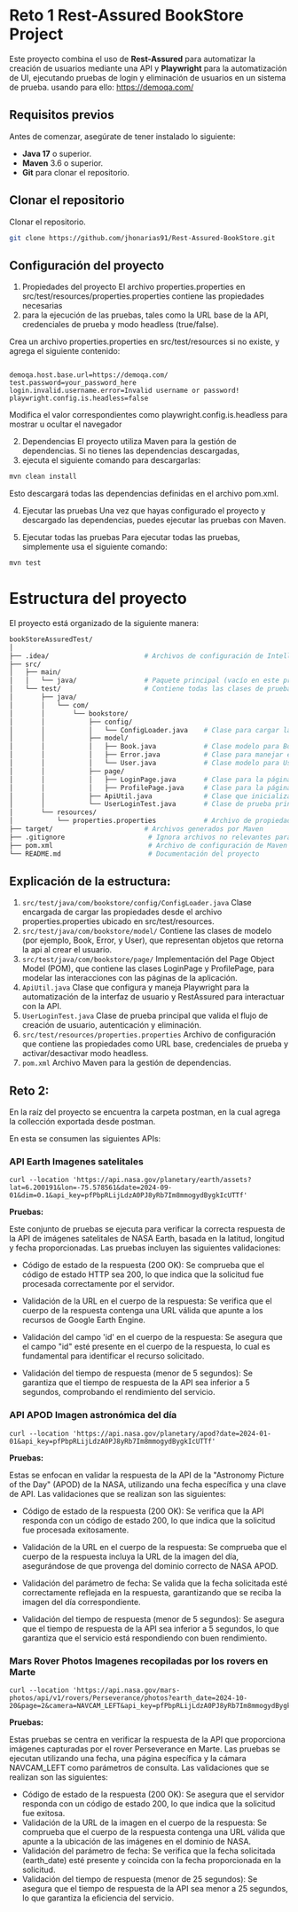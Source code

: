 # Reto 1 Rest-Assured BookStore Project

Este proyecto combina el uso de **Rest-Assured** para automatizar la creación de usuarios mediante una API y **Playwright**
para la automatización de UI, ejecutando pruebas de login y eliminación de usuarios en un sistema de prueba. usando para ello: https://demoqa.com/

## Requisitos previos

Antes de comenzar, asegúrate de tener instalado lo siguiente:

- **Java 17** o superior.
- **Maven** 3.6 o superior.
- **Git** para clonar el repositorio.

## Clonar el repositorio

Clonar el repositorio.

```bash
git clone https://github.com/jhonarias91/Rest-Assured-BookStore.git
```

## Configuración del proyecto

1. Propiedades del proyecto
   El archivo properties.properties en src/test/resources/properties.properties contiene las propiedades necesarias 
2. para la ejecución de las pruebas, tales como la URL base de la API, credenciales de prueba y modo headless (true/false).

Crea un archivo properties.properties en src/test/resources si no existe, y agrega el siguiente contenido:
```properties

demoqa.host.base.url=https://demoqa.com/
test.password=your_password_here
login.invalid.username.error=Invalid username or password!
playwright.config.is.headless=false
```
Modifica el valor correspondientes como playwright.config.is.headless para mostrar u ocultar el navegador

2. Dependencias
   El proyecto utiliza Maven para la gestión de dependencias. Si no tienes las dependencias descargadas, 
3. ejecuta el siguiente comando para descargarlas:

```bash
mvn clean install
```
Esto descargará todas las dependencias definidas en el archivo pom.xml.

4. Ejecutar las pruebas
Una vez que hayas configurado el proyecto y descargado las dependencias, puedes ejecutar las pruebas con Maven.


1. Ejecutar todas las pruebas
   Para ejecutar todas las pruebas, simplemente usa el siguiente comando:

```bash
mvn test
```

# Estructura del proyecto
El proyecto está organizado de la siguiente manera:

```bash
bookStoreAssuredTest/
│
├── .idea/                        # Archivos de configuración de IntelliJ IDEA
├── src/
│   ├── main/
│   │   └── java/                 # Paquete principal (vacío en este proyecto)
│   └── test/                     # Contiene todas las clases de prueba
│       ├── java/
│       │   └── com/
│       │       └── bookstore/
│       │           ├── config/
│       │           │   └── ConfigLoader.java    # Clase para cargar las propiedades del archivo config
│       │           ├── model/
│       │           │   ├── Book.java            # Clase modelo para Book
│       │           │   ├── Error.java           # Clase para manejar errores
│       │           │   └── User.java            # Clase modelo para User
│       │           ├── page/
│       │           │   ├── LoginPage.java       # Clase para la página de login (Page Object Model)
│       │           │   ├── ProfilePage.java     # Clase para la página de perfil
│       │           ├── ApiUtil.java             # Clase que inicializa Playwright y maneja RestAssured
│       │           └── UserLoginTest.java       # Clase de prueba principal que valida login y eliminación de usuario
│       └── resources/
│           └── properties.properties            # Archivo de propiedades para configurar el proyecto
├── target/                       # Archivos generados por Maven
├── .gitignore                     # Ignora archivos no relevantes para el control de versiones
├── pom.xml                        # Archivo de configuración de Maven
└── README.md                      # Documentación del proyecto
```

## Explicación de la estructura:

1. ```src/test/java/com/bookstore/config/ConfigLoader.java``` Clase encargada de cargar las propiedades desde el archivo properties.properties ubicado en src/test/resources.
2. ```src/test/java/com/bookstore/model/``` Contiene las clases de modelo (por ejemplo, Book, Error, y User), que representan objetos que retorna la api al crear el usuario.
3. ```src/test/java/com/bookstore/page/``` Implementación del Page Object Model (POM), que contiene las clases LoginPage y ProfilePage, para modelar las interacciones con las páginas de la aplicación.
4. ```ApiUtil.java``` Clase que configura y maneja Playwright para la automatización de la interfaz de usuario y RestAssured para interactuar con la API.
5. ```UserLoginTest.java``` Clase de prueba principal que valida el flujo de creación de usuario, autenticación y eliminación.
6. ```src/test/resources/properties.properties``` Archivo de configuración que contiene las propiedades como URL base, credenciales de prueba y activar/desactivar modo headless.
7. ```pom.xml``` Archivo Maven para la gestión de dependencias.


## Reto 2:
En la raíz del proyecto se encuentra la carpeta postman, en la cual agrega la collección exportada desde postman.

En esta se consumen las siguientes APIs:

### **API Earth** Imagenes satelitales
```bathc
curl --location 'https://api.nasa.gov/planetary/earth/assets?lat=6.200191&lon=-75.578561&date=2024-09-01&dim=0.1&api_key=pfPbpRLijLdzA0PJ8yRb7Im8mmogydBygkIcUTTf' 
```
**Pruebas:**

Este conjunto de pruebas se ejecuta para verificar la correcta respuesta de la API de imágenes satelitales de NASA Earth, basada en la latitud, longitud y fecha proporcionadas. Las pruebas incluyen las siguientes validaciones:

- Código de estado de la respuesta (200 OK):
    Se comprueba que el código de estado HTTP sea 200, lo que indica que la solicitud fue procesada correctamente por el servidor.
    
- Validación de la URL en el cuerpo de la respuesta:
    Se verifica que el cuerpo de la respuesta contenga una URL válida que apunte a los recursos de Google Earth Engine.
  
- Validación del campo 'id' en el cuerpo de la respuesta:
    Se asegura que el campo "id" esté presente en el cuerpo de la respuesta, lo cual es fundamental para identificar el recurso solicitado.
    
- Validación del tiempo de respuesta (menor de 5 segundos):
    Se garantiza que el tiempo de respuesta de la API sea inferior a 5 segundos, comprobando el rendimiento del servicio.


### **API APOD** Imagen astronómica del día
```bathc
curl --location 'https://api.nasa.gov/planetary/apod?date=2024-01-01&api_key=pfPbpRLijLdzA0PJ8yRb7Im8mmogydBygkIcUTTf' 
```

**Pruebas:**

Estas se enfocan en validar la respuesta de la API de la "Astronomy Picture of the Day" (APOD) de la NASA, utilizando una fecha específica y una clave de API. Las validaciones que se realizan son las siguientes:

- Código de estado de la respuesta (200 OK):
    Se verifica que la API responda con un código de estado 200, lo que indica que la solicitud fue procesada exitosamente.
- Validación de la URL en el cuerpo de la respuesta:
    Se comprueba que el cuerpo de la respuesta incluya la URL de la imagen del día, asegurándose de que provenga del dominio correcto de NASA APOD.
    
- Validación del parámetro de fecha:
    Se valida que la fecha solicitada esté correctamente reflejada en la respuesta, garantizando que se reciba la imagen del día correspondiente.

- Validación del tiempo de respuesta (menor de 5 segundos):
    Se asegura que el tiempo de respuesta de la API sea inferior a 5 segundos, lo que garantiza que el servicio está respondiendo con buen rendimiento.

### **Mars Rover Photos** Imagenes recopiladas por los rovers en Marte
```bathc
curl --location 'https://api.nasa.gov/mars-photos/api/v1/rovers/Perseverance/photos?earth_date=2024-10-20&page=2&camera=NAVCAM_LEFT&api_key=pfPbpRLijLdzA0PJ8yRb7Im8mmogydBygkIcUTTf' 
```

**Pruebas:**

Estas pruebas se centra en verificar la respuesta de la API que proporciona imágenes capturadas por el rover Perseverance en Marte. 
Las pruebas se ejecutan utilizando una fecha, una página específica y la cámara NAVCAM_LEFT como parámetros de consulta. Las validaciones que se realizan son las siguientes:

- Código de estado de la respuesta (200 OK):
    Se asegura que el servidor responda con un código de estado 200, lo que indica que la solicitud fue exitosa.
- Validación de la URL de la imagen en el cuerpo de la respuesta:
    Se comprueba que el cuerpo de la respuesta contenga una URL válida que apunte a la ubicación de las imágenes en el dominio de NASA.
- Validación del parámetro de fecha:
    Se verifica que la fecha solicitada (earth_date) esté presente y coincida con la fecha proporcionada en la solicitud.
- Validación del tiempo de respuesta (menor de 25 segundos):
  Se asegura que el tiempo de respuesta de la API sea menor a 25 segundos, lo que garantiza la eficiencia del servicio.